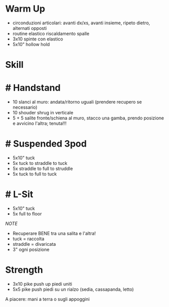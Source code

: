 # Warm Up

* circonduzioni articolari: avanti dx/xs, avanti insieme, ripeto dietro, alternati opposti
* routine elastico riscaldamento spalle
* 3x10 spinte con elastico
* 5x10" hollow hold

# Skill

# # Handstand

* 10 slanci al muro: andata/ritorno uguali (prendere recupero se necessario)
* 10 shouder shrug in verticale
* 5 + 5 salite fronte/schiena al muro, stacco una gamba, prendo posizione e avvicino l'altra; tenuta!!!

# # Suspended 3pod

 * 5x10" tuck
 * 5x tuck to straddle to tuck
 * 5x straddle to full to struddle
 * 5x tuck to full to tuck

# # L-Sit
 * 5x10" tuck
 * 5x full to floor 

*NOTE*
 * Recuperare BENE tra una salita e l'altra!
 * tuck = raccolta
 * straddle = divaricata 
 * 3" ogni posizione

# Strength

 * 3x10 pike push up piedi uniti
 * 5x5 pike push piedi su un rialzo (sedia, cassapanda, letto)

A piacere: mani a terra o sugli appoggini
